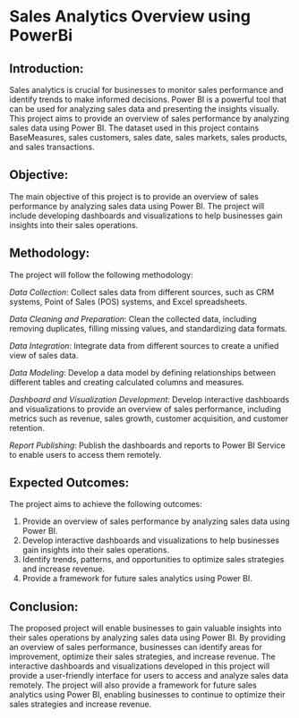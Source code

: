 # Sales Analytics Overview using PowerBi

## Introduction:
Sales analytics is crucial for businesses to monitor sales performance and identify trends to make informed decisions. Power BI is a powerful tool that can be used for analyzing sales data and presenting the insights visually. This project aims to provide an overview of sales performance by analyzing sales data using Power BI. The dataset used in this project contains BaseMeasures, sales customers, sales date, sales markets, sales products, and sales transactions.

## Objective:
The main objective of this project is to provide an overview of sales performance by analyzing sales data using Power BI. The project will include developing dashboards and visualizations to help businesses gain insights into their sales operations.

## Methodology:
The project will follow the following methodology:

*Data Collection*: Collect sales data from different sources, such as CRM systems, Point of Sales (POS) systems, and Excel spreadsheets.

*Data Cleaning and Preparation*: Clean the collected data, including removing duplicates, filling missing values, and standardizing data formats.

*Data Integration*: Integrate data from different sources to create a unified view of sales data.

*Data Modeling*: Develop a data model by defining relationships between different tables and creating calculated columns and measures.

*Dashboard and Visualization Development:* Develop interactive dashboards and visualizations to provide an overview of sales performance, including metrics such as revenue, sales growth, customer acquisition, and customer retention.

*Report Publishing*: Publish the dashboards and reports to Power BI Service to enable users to access them remotely.

## Expected Outcomes:
The project aims to achieve the following outcomes:

1) Provide an overview of sales performance by analyzing sales data using Power BI.
2) Develop interactive dashboards and visualizations to help businesses gain insights into their sales operations.
3) Identify trends, patterns, and opportunities to optimize sales strategies and increase revenue.
4) Provide a framework for future sales analytics using Power BI.


## Conclusion:
The proposed project will enable businesses to gain valuable insights into their sales operations by analyzing sales data using Power BI. By providing an overview of sales performance, businesses can identify areas for improvement, optimize their sales strategies, and increase revenue. The interactive dashboards and visualizations developed in this project will provide a user-friendly interface for users to access and analyze sales data remotely. The project will also provide a framework for future sales analytics using Power BI, enabling businesses to continue to optimize their sales strategies and increase revenue.
